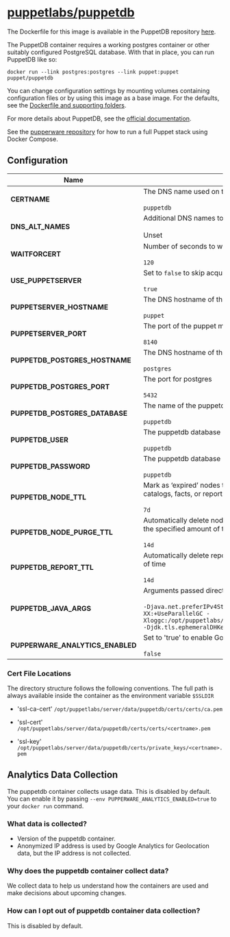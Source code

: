 # [puppetlabs/puppetdb](https://github.com/puppetlabs/puppetdb)

The Dockerfile for this image is available in the PuppetDB repository
[here][1].

The PuppetDB container requires a working postgres container or other suitably
configured PostgreSQL database. With that in place, you can run PuppetDB like
so:

    docker run --link postgres:postgres --link puppet:puppet puppet/puppetdb

You can change configuration settings by mounting volumes containing
configuration files or by using this image as a base image. For the defaults,
see the [Dockerfile and supporting folders][2].

For more details about PuppetDB, see the [official documentation][3].

See the [pupperware repository][4] for how to run a full Puppet stack using
Docker Compose.

## Configuration

| Name                                    | Usage / Default                                                                                                                                                                    |
|-----------------------------------------|------------------------------------------------------------------------------------------------------------------------------------------------------------------------------------|
| **CERTNAME**                            | The DNS name used on this services SSL certificate<br><br>`puppetdb`                                                                                                               |
| **DNS_ALT_NAMES**                       | Additional DNS names to add to the services SSL certificate<br><br>Unset                                                                                                           |
| **WAITFORCERT**                         | Number of seconds to wait for certificate to be signed<br><br>`120`                                                                                                                |
| **USE_PUPPETSERVER**                    | Set to `false` to skip acquiring SSL certificates from a Puppet Server.<br><br>`true`                                                                                              |
| **PUPPETSERVER_HOSTNAME**               | The DNS hostname of the puppet master<br><br>`puppet`                                                                                                                              |
| **PUPPETSERVER_PORT**                   | The port of the puppet master<br><br>`8140`                                                                                                                                        |
| **PUPPETDB_POSTGRES_HOSTNAME**          | The DNS hostname of the postgres service<br><br>`postgres`                                                                                                                         |
| **PUPPETDB_POSTGRES_PORT**              | The port for postgres<br><br>`5432`                                                                                                                                                |
| **PUPPETDB_POSTGRES_DATABASE**          | The name of the puppetdb database in postgres<br><br>`puppetdb`                                                                                                                    |
| **PUPPETDB_USER**                       | The puppetdb database user<br><br>`puppetdb`                                                                                                                                       |
| **PUPPETDB_PASSWORD**                   | The puppetdb database password<br><br>`puppetdb`                                                                                                                                   |
| **PUPPETDB_NODE_TTL**                   | Mark as ‘expired’ nodes that haven’t seen any activity (no new catalogs, facts, or reports) in the specified amount of time<br><br>`7d`                                            |
| **PUPPETDB_NODE_PURGE_TTL**             | Automatically delete nodes that have been deactivated or expired for the specified amount of time<br><br>`14d`                                                                     |
| **PUPPETDB_REPORT_TTL**                 | Automatically delete reports that are older than the specified amount of time<br><br>`14d`                                                                                         |
| **PUPPETDB_JAVA_ARGS**                  | Arguments passed directly to the JVM when starting the service<br><br>`-Djava.net.preferIPv4Stack=true -Xms256m -Xmx256m -XX:+UseParallelGC -Xloggc:/opt/puppetlabs/server/data/puppetdb/logs/puppetdb_gc.log -Djdk.tls.ephemeralDHKeySize=2048` |
| **PUPPERWARE_ANALYTICS_ENABLED**        | Set to 'true' to enable Google Analytics.<br><br>`false`                                                                                                                           |

### Cert File Locations

The directory structure follows the following conventions.  The full path is always available inside the container as the environment variable `$SSLDIR`

- 'ssl-ca-cert'
  `/opt/puppetlabs/server/data/puppetdb/certs/certs/ca.pem`

- 'ssl-cert'
  `/opt/puppetlabs/server/data/puppetdb/certs/certs/<certname>.pem`

- 'ssl-key'
  `/opt/puppetlabs/server/data/puppetdb/certs/private_keys/<certname>.pem`

## Analytics Data Collection

 The puppetdb container collects usage data. This is disabled by default. You can enable it by passing `--env PUPPERWARE_ANALYTICS_ENABLED=true`
to your `docker run` command.

### What data is collected?
* Version of the puppetdb container.
* Anonymized IP address is used by Google Analytics for Geolocation data, but the IP address is not collected.

### Why does the puppetdb container collect data?

 We collect data to help us understand how the containers are used and make decisions about upcoming changes.

### How can I opt out of puppetdb container data collection?

 This is disabled by default.


[1]: https://github.com/puppetlabs/puppetdb/blob/master/docker/puppetdb/Dockerfile
[2]: https://github.com/puppetlabs/puppetdb/tree/master/docker
[3]: https://puppet.com/docs/puppetdb/latest/index.html
[4]: https://github.com/puppetlabs/pupperware
